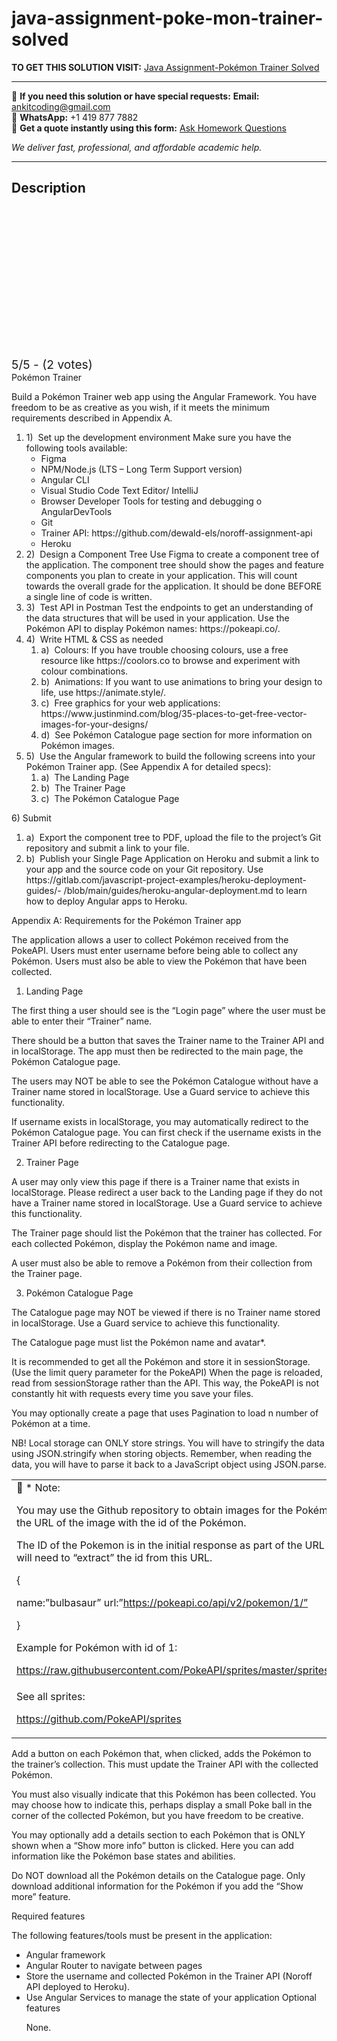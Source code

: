 # java-assignment-poke-mon-trainer-solved
**TO GET THIS SOLUTION VISIT:** [Java Assignment-Pokémon Trainer Solved](https://www.ankitcodinghub.com/product/java-assignment-pokemon-trainer-solved/)


---

📩 **If you need this solution or have special requests:** **Email:** ankitcoding@gmail.com  
📱 **WhatsApp:** +1 419 877 7882  
📄 **Get a quote instantly using this form:** [Ask Homework Questions](https://www.ankitcodinghub.com/services/ask-homework-questions/)

*We deliver fast, professional, and affordable academic help.*

---

<h2>Description</h2>



<div class="kk-star-ratings kksr-auto kksr-align-center kksr-valign-top" data-payload="{&quot;align&quot;:&quot;center&quot;,&quot;id&quot;:&quot;95860&quot;,&quot;slug&quot;:&quot;default&quot;,&quot;valign&quot;:&quot;top&quot;,&quot;ignore&quot;:&quot;&quot;,&quot;reference&quot;:&quot;auto&quot;,&quot;class&quot;:&quot;&quot;,&quot;count&quot;:&quot;2&quot;,&quot;legendonly&quot;:&quot;&quot;,&quot;readonly&quot;:&quot;&quot;,&quot;score&quot;:&quot;5&quot;,&quot;starsonly&quot;:&quot;&quot;,&quot;best&quot;:&quot;5&quot;,&quot;gap&quot;:&quot;4&quot;,&quot;greet&quot;:&quot;Rate this product&quot;,&quot;legend&quot;:&quot;5\/5 - (2 votes)&quot;,&quot;size&quot;:&quot;24&quot;,&quot;title&quot;:&quot;Java Assignment-Pokémon Trainer Solved&quot;,&quot;width&quot;:&quot;138&quot;,&quot;_legend&quot;:&quot;{score}\/{best} - ({count} {votes})&quot;,&quot;font_factor&quot;:&quot;1.25&quot;}">

<div class="kksr-stars">

<div class="kksr-stars-inactive">
            <div class="kksr-star" data-star="1" style="padding-right: 4px">


<div class="kksr-icon" style="width: 24px; height: 24px;"></div>
        </div>
            <div class="kksr-star" data-star="2" style="padding-right: 4px">


<div class="kksr-icon" style="width: 24px; height: 24px;"></div>
        </div>
            <div class="kksr-star" data-star="3" style="padding-right: 4px">


<div class="kksr-icon" style="width: 24px; height: 24px;"></div>
        </div>
            <div class="kksr-star" data-star="4" style="padding-right: 4px">


<div class="kksr-icon" style="width: 24px; height: 24px;"></div>
        </div>
            <div class="kksr-star" data-star="5" style="padding-right: 4px">


<div class="kksr-icon" style="width: 24px; height: 24px;"></div>
        </div>
    </div>

<div class="kksr-stars-active" style="width: 138px;">
            <div class="kksr-star" style="padding-right: 4px">


<div class="kksr-icon" style="width: 24px; height: 24px;"></div>
        </div>
            <div class="kksr-star" style="padding-right: 4px">


<div class="kksr-icon" style="width: 24px; height: 24px;"></div>
        </div>
            <div class="kksr-star" style="padding-right: 4px">


<div class="kksr-icon" style="width: 24px; height: 24px;"></div>
        </div>
            <div class="kksr-star" style="padding-right: 4px">


<div class="kksr-icon" style="width: 24px; height: 24px;"></div>
        </div>
            <div class="kksr-star" style="padding-right: 4px">


<div class="kksr-icon" style="width: 24px; height: 24px;"></div>
        </div>
    </div>
</div>


<div class="kksr-legend" style="font-size: 19.2px;">
            5/5 - (2 votes)    </div>
    </div>
<div class="page" title="Page 1">
<div class="layoutArea">
<div class="column">
Pokémon Trainer

Build a Pokémon Trainer web app using the Angular Framework. You have freedom to be as creative as you wish, if it meets the minimum requirements described in Appendix A.

<ol>
<li>1) &nbsp;Set up the development environment
Make sure you have the following tools available:

<ul>
<li>Figma</li>
<li>NPM/Node.js (LTS – Long Term Support version)</li>
<li>Angular CLI</li>
<li>Visual Studio Code Text Editor/ IntelliJ</li>
<li>Browser Developer Tools for testing and debugging
o AngularDevTools
</li>
<li>Git</li>
<li>Trainer API: https://github.com/dewald-els/noroff-assignment-api</li>
<li>Heroku</li>
</ul>
</li>
<li>2) &nbsp;Design a Component Tree
Use Figma to create a component tree of the application. The component tree should show the pages and feature components you plan to create in your application. This will count towards the overall grade for the application. It should be done BEFORE a single line of code is written.
</li>
<li>3) &nbsp;Test API in Postman
Test the endpoints to get an understanding of the data structures that will be used in your application. Use the Pokémon API to display Pokémon names: https://pokeapi.co/.
</li>
<li>4) &nbsp;Write HTML &amp; CSS as needed
<ol>
<li>a) &nbsp;Colours: If you have trouble choosing colours, use a free resource like https://coolors.co to browse and experiment with colour combinations.</li>
<li>b) &nbsp;Animations: If you want to use animations to bring your design to life, use https://animate.style/.</li>
<li>c) &nbsp;Free graphics for your web applications: https://www.justinmind.com/blog/35-places-to-get-free-vector-
images-for-your-designs/
</li>
<li>d) &nbsp;See Pokémon Catalogue page section for more information on Pokémon images.</li>
</ol>
</li>
<li>5) &nbsp;Use the Angular framework to build the following screens into your Pokémon Trainer app. (See Appendix A for detailed specs):
<ol>
<li>a) &nbsp;The Landing Page</li>
<li>b) &nbsp;The Trainer Page</li>
<li>c) &nbsp;The Pokémon Catalogue Page</li>
</ol>
</li>
</ol>
</div>
</div>
</div>
<div class="page" title="Page 2">
<div class="layoutArea">
<div class="column">
6) Submit

<ol>
<li>a) &nbsp;Export the component tree to PDF, upload the file to the project’s Git repository and submit a link to your file.</li>
<li>b) &nbsp;Publish your Single Page Application on Heroku and submit a link to your app and the source code on your Git
repository. Use https://gitlab.com/javascript-project-examples/heroku-deployment-guides/- /blob/main/guides/heroku-angular-deployment.md to learn how to deploy Angular apps to Heroku.
</li>
</ol>
Appendix A: Requirements for the Pokémon Trainer app

The application allows a user to collect Pokémon received from the PokeAPI. Users must enter username before being able to collect any Pokémon. Users must also be able to view the Pokémon that have been collected.

1) Landing Page

The first thing a user should see is the “Login page” where the user must be able to enter their “Trainer” name.

There should be a button that saves the Trainer name to the Trainer API and in localStorage. The app must then be redirected to the main page, the Pokémon Catalogue page.

The users may NOT be able to see the Pokémon Catalogue without have a Trainer name stored in localStorage. Use a Guard service to achieve this functionality.

If username exists in localStorage, you may automatically redirect to the Pokémon Catalogue page. You can first check if the username exists in the Trainer API before redirecting to the Catalogue page.

2) Trainer Page

A user may only view this page if there is a Trainer name that exists in localStorage. Please redirect a user back to the Landing page if they do not have a Trainer name stored in localStorage. Use a Guard service to achieve this functionality.

The Trainer page should list the Pokémon that the trainer has collected. For each collected Pokémon, display the Pokémon name and image.

A user must also be able to remove a Pokémon from their collection from the Trainer page.

3) Pokémon Catalogue Page

The Catalogue page may NOT be viewed if there is no Trainer name stored in localStorage. Use a Guard service to achieve this functionality.

The Catalogue page must list the Pokémon name and avatar*.

It is recommended to get all the Pokémon and store it in sessionStorage. (Use the limit query parameter for the PokeAPI) When the page is reloaded, read from sessionStorage rather than the API. This way, the PokeAPI is not constantly hit with requests every time you save your files.

You may optionally create a page that uses Pagination to load n number of Pokémon at a time.

</div>
</div>
<div class="layoutArea">
<div class="column">
NB! Local storage can ONLY store strings. You will have to stringify the data using JSON.stringify when storing objects. Remember, when reading the data, you will have to parse it back to a JavaScript object using JSON.parse.

</div>
</div>
</div>
<div class="page" title="Page 3">
<table>
<tbody>
<tr>
<td>
<div class="layoutArea">
<div class="column">
📝 * Note:

You may use the Github repository to obtain images for the Pokémon. You can use the URL of the image with the id of the Pokémon.

The ID of the Pokemon is in the initial response as part of the URL property. You will need to “extract” the id from this URL.

{

name:”bulbasaur” url:”https://pokeapi.co/api/v2/pokemon/1/”

}

Example for Pokémon with id of 1:

https://raw.githubusercontent.com/PokeAPI/sprites/master/sprites/pokemon/1.png

</div>
</div>
</td>
</tr>
<tr>
<td>
<div class="layoutArea">
<div class="column">
See all sprites:

https://github.com/PokeAPI/sprites

</div>
</div>
</td>
</tr>
</tbody>
</table>
<div class="layoutArea">
<div class="column">
Add a button on each Pokémon that, when clicked, adds the Pokémon to the trainer’s collection. This must update the Trainer API with the collected Pokémon.

You must also visually indicate that this Pokémon has been collected. You may choose how to indicate this, perhaps display a small Poke ball in the corner of the collected Pokémon, but you have freedom to be creative.

You may optionally add a details section to each Pokémon that is ONLY shown when a “Show more info” button is clicked. Here you can add information like the Pokémon base states and abilities.

Do NOT download all the Pokémon details on the Catalogue page. Only download additional information for the Pokémon if you add the “Show more” feature.

Required features

The following features/tools must be present in the application:

<ul>
<li>Angular framework</li>
<li>Angular Router to navigate between pages</li>
<li>Store the username and collected Pokémon in the Trainer API (Noroff API deployed to Heroku).</li>
<li>Use Angular Services to manage the state of your application
Optional features

None.
</li>
</ul>
</div>
</div>
</div>

